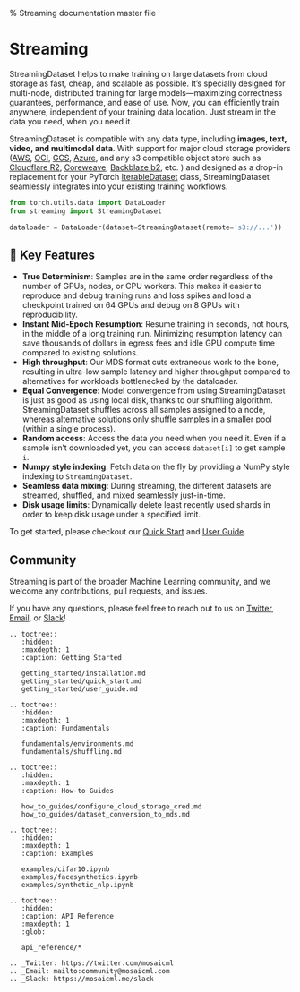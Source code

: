 % Streaming documentation master file

# Streaming

StreamingDataset helps to make training on large datasets from cloud storage as fast, cheap, and scalable as possible. It’s specially designed for multi-node, distributed training for large models—maximizing correctness guarantees, performance, and ease of use. Now, you can efficiently train anywhere, independent of your training data location. Just stream in the data you need, when you need it.

StreamingDataset is compatible with any data type, including **images, text, video, and multimodal data**. With support for major cloud storage providers ([AWS](https://aws.amazon.com/s3/), [OCI](https://www.oracle.com/cloud/storage/object-storage/), [GCS](https://cloud.google.com/storage), [Azure](https://azure.microsoft.com/en-us/products/storage/blobs), and any s3 compatible object store such as [Cloudflare R2](https://www.cloudflare.com/products/r2/), [Coreweave](https://docs.coreweave.com/storage/object-storage), [Backblaze b2](https://www.backblaze.com/b2/cloud-storage.html), etc. ) and designed as a drop-in replacement for your PyTorch [IterableDataset](https://pytorch.org/docs/stable/data.html#torch.utils.data.IterableDataset) class, StreamingDataset seamlessly integrates into your existing training workflows.

<!--pytest.mark.skip-->
```python
from torch.utils.data import DataLoader
from streaming import StreamingDataset

dataloader = DataLoader(dataset=StreamingDataset(remote='s3://...'))
```




## **🔑** Key Features

- **True Determinism**: Samples are in the same order regardless of the number of GPUs, nodes, or CPU workers. This makes it easier to reproduce and debug training runs and loss spikes and load a checkpoint trained on 64 GPUs and debug on 8 GPUs with reproducibility.
- **Instant Mid-Epoch Resumption**: Resume training in seconds, not hours, in the middle of a long training run. Minimizing resumption latency can save thousands of dollars in egress fees and idle GPU compute time compared to existing solutions.
- **High throughput**: Our MDS format cuts extraneous work to the bone, resulting in ultra-low sample latency and higher throughput compared to alternatives for workloads bottlenecked by the dataloader.
- **Equal Convergence**: Model convergence from using StreamingDataset is just as good as using local disk, thanks to our shuffling algorithm. StreamingDataset shuffles across all samples assigned to a node, whereas alternative solutions only shuffle samples in a smaller pool (within a single process).
- **Random access**: Access the data you need when you need it. Even if a sample isn’t downloaded yet, you can access `dataset[i]` to get sample `i`.
- **Numpy style indexing**: Fetch data on the fly by providing a NumPy style indexing to `StreamingDataset`.
- **Seamless data mixing**: During streaming, the different datasets are streamed, shuffled, and mixed seamlessly just-in-time.
- **Disk usage limits**: Dynamically delete least recently used shards in order to keep disk usage under a specified limit.

To get started, please checkout our [Quick Start](getting_started/quick_start.md) and [User Guide](getting_started/user_guide.md).

## Community

Streaming is part of the broader Machine Learning community, and we welcome any contributions, pull requests, and issues.

If you have any questions, please feel free to reach out to us on [Twitter](https://twitter.com/mosaicml), 
[Email](mailto:community%40mosaicml.com), or [Slack](https://mosaicml.me/slack)!

```{eval-rst}
.. toctree::
   :hidden:
   :maxdepth: 1
   :caption: Getting Started

   getting_started/installation.md
   getting_started/quick_start.md
   getting_started/user_guide.md

.. toctree::
   :hidden:
   :maxdepth: 1
   :caption: Fundamentals

   fundamentals/environments.md
   fundamentals/shuffling.md

.. toctree::
   :hidden:
   :maxdepth: 1
   :caption: How-to Guides

   how_to_guides/configure_cloud_storage_cred.md
   how_to_guides/dataset_conversion_to_mds.md

.. toctree::
   :hidden:
   :maxdepth: 1
   :caption: Examples

   examples/cifar10.ipynb
   examples/facesynthetics.ipynb
   examples/synthetic_nlp.ipynb

.. toctree::
   :hidden:
   :caption: API Reference
   :maxdepth: 1
   :glob:

   api_reference/*

.. _Twitter: https://twitter.com/mosaicml
.. _Email: mailto:community@mosaicml.com
.. _Slack: https://mosaicml.me/slack
```
